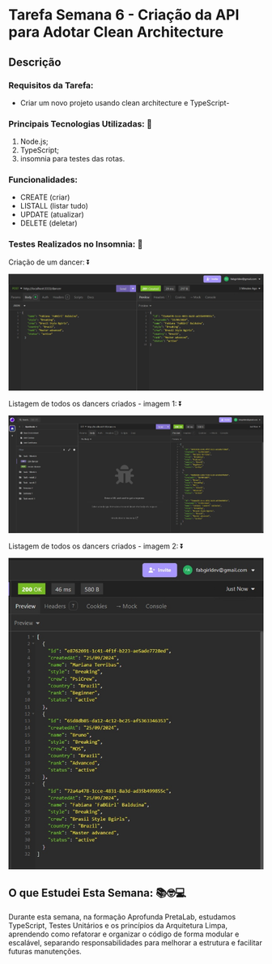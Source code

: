 
# Tarefa Semana 6 - Criação da API para Adotar Clean Architecture

## Descrição


### Requisitos da Tarefa:
- Criar um novo projeto usando clean architecture e TypeScript- 


### Principais Tecnologias Utilizadas: 🚀
1. Node.js;
2. TypeScript;
3. insomnia para testes das rotas.

### Funcionalidades: 
- CREATE (criar)
- LISTALL (listar tudo)
- UPDATE (atualizar)
- DELETE (deletar)


### Testes Realizados no Insomnia: 🧪
Criação de um dancer: ⏬

![Criação de um dancer](./assets/create_dancer.jpg)


Listagem de todos os dancers criados - imagem 1: ⏬

![Listagem de todas/os as/os dancers criados](./assets/list_dancer1.jpg)


Listagem de todos os dancers criados - imagem 2: ⏬

![Listagem de todas/os as/os dancers criados 2 ](./assets/list_dancer2.jpg)




## O que Estudei Esta Semana:  📚🤓💻
Durante esta semana, na formação Aprofunda PretaLab, estudamos TypeScript, Testes Unitários e os princípios da Arquitetura Limpa, aprendendo como refatorar e organizar o código de forma modular e escalável, separando responsabilidades para melhorar a estrutura e facilitar futuras manutenções.
